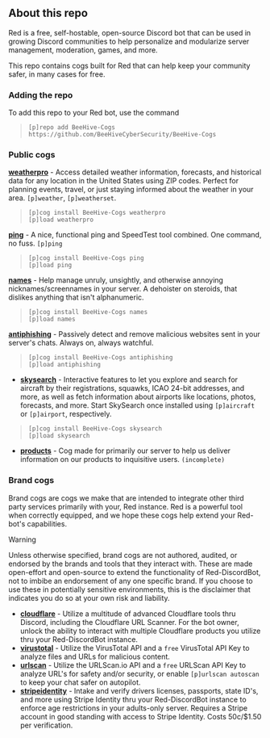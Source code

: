 ## About this repo
Red is a free, self-hostable, open-source Discord bot that can be used in growing Discord communities to help personalize and modularize server management, moderation, games, and more. 

This repo contains cogs built for Red that can help keep your community safer, in many cases for free. 

### Adding the repo
To add this repo to your Red bot, use the command

> ```
> [p]repo add BeeHive-Cogs https://github.com/BeeHiveCyberSecurity/BeeHive-Cogs
> ```


### Public cogs
**[weatherpro](https://github.com/BeeHiveCyberSecurity/BeeHive-Cogs/tree/main/weatherpro)** - Access detailed weather information, forecasts, and historical data for any location in the United States using ZIP codes. Perfect for planning events, travel, or just staying informed about the weather in your area. `[p]weather`, `[p]weatherset`.
> ```
> [p]cog install BeeHive-Cogs weatherpro
> [p]load weatherpro
> ```

**[ping](https://github.com/BeeHiveCyberSecurity/BeeHive-Cogs/tree/main/ping)** - A nice, functional ping and SpeedTest tool combined. One command, no fuss. `[p]ping`
> ```
> [p]cog install BeeHive-Cogs ping
> [p]load ping
> ```

**[names](https://github.com/BeeHiveCyberSecurity/BeeHive-Cogs/tree/main/names)** - Help manage unruly, unsightly, and otherwise annoying nicknames/screennames in your server. A dehoister on steroids, that dislikes anything that isn't alphanumeric.
> ```
> [p]cog install BeeHive-Cogs names
> [p]load names
> ```

**[antiphishing](https://github.com/BeeHiveCyberSecurity/BeeHive-Cogs/tree/main/antiphishing)** - Passively detect and remove malicious websites sent in your server's chats. Always on, always watchful.
> ```
> [p]cog install BeeHive-Cogs antiphishing
> [p]load antiphishing
> ```

- **[skysearch](https://github.com/BeeHiveCyberSecurity/BeeHive-Cogs/tree/main/skysearch)** - Interactive features to let you explore and search for aircraft by their registrations, squawks, ICAO 24-bit addresses, and more, as well as fetch information about airports like locations, photos, forecasts, and more. Start SkySearch once installed using `[p]aircraft` or `[p]airport`, respectively.
> ```
> [p]cog install BeeHive-Cogs skysearch
> [p]load skysearch
> ```

- **[products](https://github.com/BeeHiveCyberSecurity/BeeHive-Cogs/tree/main/products)** - Cog made for primarily our server to help us deliver information on our products to inquisitive users. `(incomplete)`

### Brand cogs
Brand cogs are cogs we make that are intended to integrate other third party services primarily with your, Red instance. Red is a powerful tool when correctly equipped, and we hope these cogs help extend your Red-bot's capabilities.

>[!WARNING]
>Unless otherwise specified, brand cogs are not authored, audited, or endorsed by the brands and tools that they interact with.
>These are made open-effort and open-source to extend the functionality of Red-DiscordBot, not to imbibe an endorsement of any one specific brand.
>If you choose to use these in potentially sensitive environments, this is the disclaimer that indicates you do so at your own risk and liability.

- **[cloudflare](https://github.com/BeeHiveCyberSecurity/BeeHive-Cogs/tree/main/cloudflare)** - Utilize a multitude of advanced Cloudflare tools thru Discord, including the Cloudflare URL Scanner. For the bot owner, unlock the ability to interact with multiple Cloudflare products you utilize thru your Red-DiscordBot instance.
- **[virustotal](https://github.com/BeeHiveCyberSecurity/BeeHive-Cogs/tree/main/virustotal)** - Utilize the VirusTotal API and a `free` VirusTotal API Key to analyze files and URLs for malicious content.
- **[urlscan](https://github.com/BeeHiveCyberSecurity/BeeHive-Cogs/tree/main/urlscan)** - Utilize the URLScan.io API and a `free` URLScan API Key to analyze URL's for safety and/or security, or enable `[p]urlscan autoscan` to keep your chat safer on autopilot.
- **[stripeidentity](https://github.com/BeeHiveCyberSecurity/BeeHive-Cogs/tree/main/stripeidentity)** - Intake and verify drivers licenses, passports, state ID's, and more using Stripe Identity thru your Red-DiscordBot instance to enforce age restrictions in your adults-only server. Requires a Stripe account in good standing with access to Stripe Identity. Costs 50c/$1.50 per verification.



